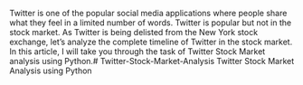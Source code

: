 Twitter is one of the popular social media applications where people share what they feel in a limited number of words. Twitter is popular but not in the stock market. As Twitter is being delisted from the New York stock exchange, let’s analyze the complete timeline of Twitter in the stock market. In this article, I will take you through the task of Twitter Stock Market analysis using Python.# Twitter-Stock-Market-Analysis
Twitter Stock Market Analysis using Python
